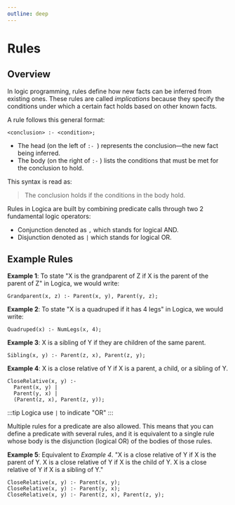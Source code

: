 ```yaml
---
outline: deep
---
```


# Rules

## Overview

In logic programming, rules define how new facts can be inferred from existing ones. These rules are called _implications_ because they specify the conditions under which a certain fact holds based on other known facts.

A rule follows this general format:

```
<conclusion> :- <condition>;
```
- The head (on the left of `:- `) represents the conclusion—the new fact being inferred.
- The body (on the right of `:-` ) lists the conditions that must be met for the conclusion to hold.

This syntax is read as:

>The conclusion holds if the conditions in the body hold.

Rules in Logica are built by combining predicate calls through two 2 fundamental logic operators:
* Conjunction denoted as `,` which stands for logical AND.
* Disjunction denoted as `|` which stands for logical OR.

## Example Rules

**Example 1**: To state "X is the grandparent of Z if X is the parent of the parent of Z" in Logica, we would write:

```
Grandparent(x, z) :- Parent(x, y), Parent(y, z);
```

**Example 2**: To state "X is a quadruped if it has 4 legs" in Logica, we would write:

```
Quadruped(x) :- NumLegs(x, 4);
```

**Example 3**: X is a sibling of Y if they are children of the same parent.

```
Sibling(x, y) :- Parent(z, x), Parent(z, y);
```

**Example 4**: X is a close relative of Y if X is a parent, a child, or a sibling of Y.

```
CloseRelative(x, y) :-
  Parent(x, y) |
  Parent(y, x) |
  (Parent(z, x), Parent(z, y));
```

:::tip
Logica use `|` to indicate "OR"
:::

Multiple rules for a predicate are also allowed. This means that you can define a predicate with several rules, and it is equivalent to a single rule whose body is the disjunction (logical OR) of the bodies of those rules.

**Example 5**: Equivalent to _Example 4_.
"X is a close relative of Y if X is the parent of Y. X is a close relative of Y if X is the child of Y.
X is a close relative of Y if X is a sibling of Y."

```
CloseRelative(x, y) :- Parent(x, y);
CloseRelative(x, y) :- Parent(y, x);
CloseRelative(x, y) :- Parent(z, x), Parent(z, y);
```
